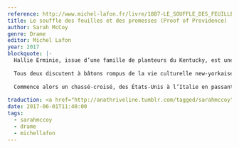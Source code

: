 ```yaml
---
reference: http://www.michel-lafon.fr/livre/1887-LE_SOUFFLE_DES_FEUILLES_ET_DES_PROMESSES.html
title: Le souffle des feuilles et des promesses (Proof of Providence)
author: Sarah McCoy
genre: Drame
editor: Michel Lafon
year: 2017
blockquote: |-
  Hallie Erminie, issue d’une famille de planteurs du Kentucky, est une jeune femme de caractère. À New York, où elle s’est mis en tête de trouver un éditeur qui publierait son premier roman, elle fait la connaissance de Post Wheeler, un journaliste célibataire et fier de l’être. Sous des abords arrogants et rustres, il est en fait d’une compagnie agréable.
  
  Tous deux discutent à bâtons rompus de la vie culturelle new-yorkaise, bouillonnante en cette fin de xix<sup>e</sup> siècle, et s’attachent l’un à l’autre sans oser se l’avouer. Malheureusement, quand Post part pour l’Alaska du jour au lendemain, la possibilité d’une histoire d’amour s’évanouit.
  
  Commence alors un chassé-croisé, des États-Unis à l’Italie en passant par l’Angleterre et la France. À chacune de leurs rencontres, les sentiments des deux jeunes gens ne font que croître. Le destin les réunira-t-il enfin ?
  
traduction: <a href="http://anathriveline.tumblr.com/tagged/sarahmccoy">Sarah McCoy</a>
date: 2017-06-01T11:40:00
tags:
  - sarahmccoy
  - drame
  - michellafon
---
```

